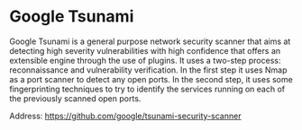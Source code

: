 # Google Tsunami

Google Tsunami is a general purpose network security scanner that aims at detecting high severity vulnerabilities with high confidence that offers an extensible engine through the use of plugins.
It uses a two-step process: reconnaissance and vulnerability verification.
In the first step it uses Nmap as a port scanner to detect any open ports.
In the second step, it uses some fingerprinting techniques to try to identify the services running on each of the previously scanned open ports.

Address: https://github.com/google/tsunami-security-scanner
